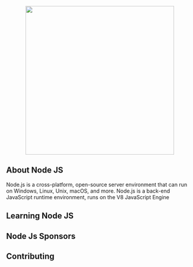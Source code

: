 <p align="center"><a href="https://nodejs.org" target="_blank"><img src="https://nodejs.org/static/images/logo.svg" width="400"></a></p>

## About Node JS

Node.js is a cross-platform, open-source server environment that can run on Windows, Linux, Unix, macOS, and more. Node.js is a back-end JavaScript runtime environment, runs on the V8 JavaScript Engine


## Learning Node JS

## Node Js Sponsors

## Contributing
